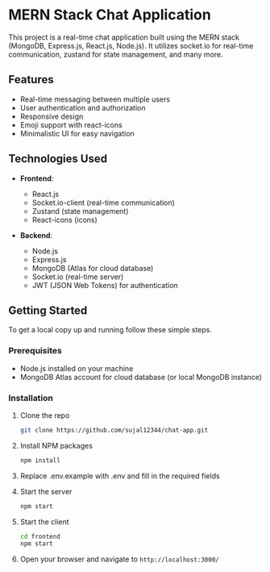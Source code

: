 # MERN Stack Chat Application

This project is a real-time chat application built using the MERN stack (MongoDB, Express.js, React.js, Node.js). It utilizes socket.io for real-time communication, zustand for state management, and many more.

## Features

- Real-time messaging between multiple users
- User authentication and authorization
- Responsive design
- Emoji support with react-icons
- Minimalistic UI for easy navigation

## Technologies Used

- **Frontend**:
  - React.js
  - Socket.io-client (real-time communication)
  - Zustand (state management)
  - React-icons (icons)

- **Backend**:
  - Node.js
  - Express.js
  - MongoDB (Atlas for cloud database)
  - Socket.io (real-time server)
  - JWT (JSON Web Tokens) for authentication

## Getting Started

To get a local copy up and running follow these simple steps.

### Prerequisites

- Node.js installed on your machine
- MongoDB Atlas account for cloud database (or local MongoDB instance)

### Installation

1. Clone the repo

   ```sh
   git clone https://github.com/sujal12344/chat-app.git
    ```

2. Install NPM packages

    ```sh
    npm install
    ```

3. Replace .env.example with .env and fill in the required fields

4. Start the server

    ```sh
    npm start
    ```

5. Start the client

    ```sh
    cd frontend
    npm start
    ```

6. Open your browser and navigate to `http://localhost:3000/`
